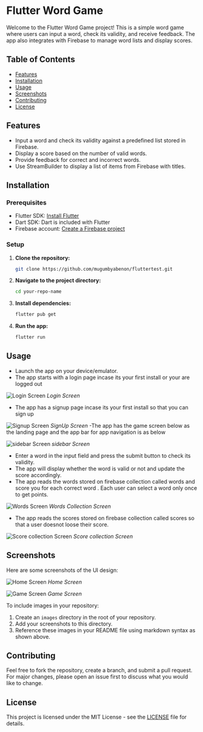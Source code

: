 # Flutter Word Game

Welcome to the Flutter Word Game project! This is a simple word game where users can input a word, check its validity, and receive feedback. The app also integrates with Firebase to manage word lists and display scores.

## Table of Contents
- [Features](#features)
- [Installation](#installation)
- [Usage](#usage)
- [Screenshots](#screenshots)
- [Contributing](#contributing)
- [License](#license)

## Features
- Input a word and check its validity against a predefined list stored in Firebase.
- Display a score based on the number of valid words.
- Provide feedback for correct and incorrect words.
- Use StreamBuilder to display a list of items from Firebase with titles.

## Installation

### Prerequisites
- Flutter SDK: [Install Flutter](https://flutter.dev/docs/get-started/install)
- Dart SDK: Dart is included with Flutter
- Firebase account: [Create a Firebase project](https://console.firebase.google.com/)

### Setup
1. **Clone the repository:**
    ```bash
    git clone https://github.com/mugumbyabenon/fluttertest.git
    ```

2. **Navigate to the project directory:**
    ```bash
    cd your-repo-name
    ```

3. **Install dependencies:**
    ```bash
    flutter pub get
    ```


4. **Run the app:**
    ```bash
    flutter run
    ```

## Usage

- Launch the app on your device/emulator.
- The app starts with a login page incase its your first install or your are logged out 

![Login Screen](images/login.PNG)
*Login Screen*
- The app has a  signup page incase its your first install so that you can sign up

![Signup Screen](images/signup.PNG)
*SignUp Screen*
-The app has the game screen below as the landing page and the app bar for app navigation is as below

![sidebar Screen](images/sidebar.PNG)
*sidebar Screen*
- Enter a word in the input field and press the submit button to check its validity.
- The app will display whether the word is valid or not and update the score accordingly.
- The app reads the words stored on firebase collection called words and score you for each correct word .
Each user can select a word only once to get points.

![Words Screen](images/wordsfirestore.PNG)
*Words Collection Screen*
- The app reads the scores stored on firebase collection called scores so that a user doesnot loose their score.


![Score collection Screen](images/scorecollection.PNG)
*Score collection Screen*
## Screenshots

Here are some screenshots of the UI design:

![Home Screen](images/home_screen.png)
*Home Screen*

![Game Screen](images/game_screen.png)
*Game Screen*

To include images in your repository:
1. Create an `images` directory in the root of your repository.
2. Add your screenshots to this directory.
3. Reference these images in your README file using markdown syntax as shown above.

## Contributing

Feel free to fork the repository, create a branch, and submit a pull request. For major changes, please open an issue first to discuss what you would like to change.

## License

This project is licensed under the MIT License - see the [LICENSE](LICENSE) file for details.
